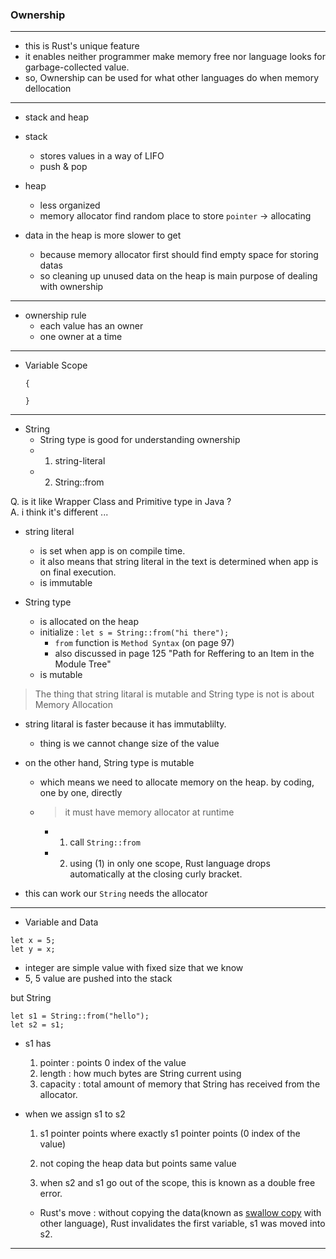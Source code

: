 ### Ownership

---

- this is Rust's unique feature
- it enables neither programmer make memory free nor language looks for garbage-collected value.
- so, Ownership can be used for what other languages do when memory dellocation


---

- stack and heap
- stack 
  - stores values in a way of LIFO
  - push & pop

- heap
  - less organized 
  - memory allocator find random place to store `pointer`
    -> allocating
    
- data in the heap is more slower to get 
  - because memory allocator first should find empty space for storing datas
  - so cleaning up unused data on the heap is main purpose of dealing with ownership


---

- ownership rule
  - each value has an owner
  - one owner at a time


---

- Variable Scope
  ```
  {
  
  }
  ```
  
---

- String
  - String type is good for understanding ownership
  - 1. string-literal
  - 2. String::from

Q. is it like Wrapper Class and Primitive type in Java ? <br/>
A. i think it's different ...


  - string literal 
    - is set when app is on compile time.
    - it also means that string literal in the text is determined when app is on final execution.
    - is immutable
   


  - String type
    - is allocated on the heap
    - initialize :  `let s = String::from("hi there");`
      - `from` function is `Method Syntax` (on page 97)
      - also discussed in page 125 "Path for Reffering to an Item in the Module Tree"
    - is mutable

> The thing that string litaral is mutable and String type is not is about Memory Allocation


- string litaral is faster because it has immutablilty.
  - thing is we cannot change size of the value
- on the other hand, String type is mutable
  - which means we need to allocate memory on the heap. by coding, one by one, directly
  - > it must have memory allocator at runtime
    - 1. call `String::from`
    - 2. using (1) in only one scope, Rust language drops automatically at the closing curly bracket.

- this can work our `String` needs the allocator

---

- Variable and Data

```
let x = 5;
let y = x;
```

- integer are simple value with fixed size that we know
- 5, 5 value are pushed into the stack

but String

```
let s1 = String::from("hello");
let s2 = s1;
```

- s1 has
  1. pointer : points 0 index of the value
  2. length : how much bytes are String current using
  3. capacity : total amount of memory that String has received from the allocator.


- when we assign s1 to s2
  1. s1 pointer points where exactly s1 pointer points (0 index of the value)

  2. not coping the heap data but points same value

  3. when s2 and s1 go out of the scope, this is known as a double free error.

  - Rust's move : without copying the data(known as <u>swallow copy</u> with other language), Rust invalidates the first variable, s1 was moved into s2.


---

